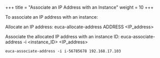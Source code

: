 +++
title = "Associate an IP Address with an Instance"
weight = 10
+++

To associate an IP address with an instance: 

Allocate an IP address: 
    euca-allocate-address ADDRESS <IP_address>

Associate the allocated IP address with an instance ID: 
    euca-associate-address -i <instance_ID> <IP_address> 


    euca-associate-address -i i-56785678 192.168.17.103

